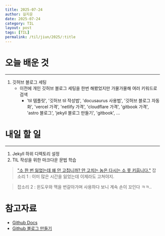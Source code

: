 ```yaml
---
title: 2025-07-24
author: 길지운
date: 2025-07-24
category: TIL
layout: post
tags: [TIL]
permalink: /til/jiun/2025/:title
---
```


# 오늘 배운 것
* * *
1. 깃허브 블로그 세팅
   - 이전에 개인 깃허브 블로그 세팅을 한번 해봤었지만 가물가물해 여러 키워드로 검색
     - 'til 템플릿', '깃허브 til 작성법', 'docusaurus 사용법', '깃허브 블로그 자동화', 'vercel 가격', 'netlify 가격', 'cloudflare 가격', 'gitbook 가격', 'astro 블로그', 'jekyll 블로그 만들기', 'gitbook', ...

# 내일 할 일
* * *
1. Jekyll 하위 디렉토리 설정
2. TIL 작성을 위한 마크다운 문법 학습

> ["소 한 번 잃었는데 왜 안 고칩니까? 안 고치는 놈은 다시는 소 못 키웁니다."](https://youtu.be/V8963uVBrE8?si=OVczwStuCvE0kzn_&t=440)
> 잡소리 1 : 이미 많은 시간을 잃었는데 이제라도 고쳐야지.

> 잡소리 2 : 윈도우와 맥을 번갈아가며 사용하다 보니 계속 손이 꼬인다 ㅋㅋ..


# 참고자료
- [Github Docs](https://docs.github.com/ko/pages/getting-started-with-github-pages/configuring-a-publishing-source-for-your-github-pages-site)
- [Github 블로그 만들기](https://mino1982.tistory.com/34)
